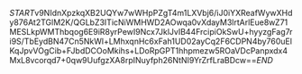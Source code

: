 $START$v9NIdnXpzkqXB2UQYw7wWHpPZgT4m1LXVbj6/iJ0iYXReafWywXHdy876At2TGlM2K/QGLbZ3ITicNiWMHWD2AOwqa0vXdayM3lrtArlEue8wZ71MESLkpWMThbqog6E9iR8yrPewI9Ncx7JklJvIB44FrcipiOkSwU+hyyzgFag7ri9S/TbEydBN47Cn5NkWl+LMhxqnHc6xFah1UD02ayCq2F6CDPN4by760uElKqJpvVOgCib+FJbdDCOoMkihs+LDoRpGPT1hhpmezw5ROaVDcPanpxdx4MxL8vcorqd7+0qw9UufgzXA8rpINuyfph26NtNI9YrZrfLraBDcw==$END$